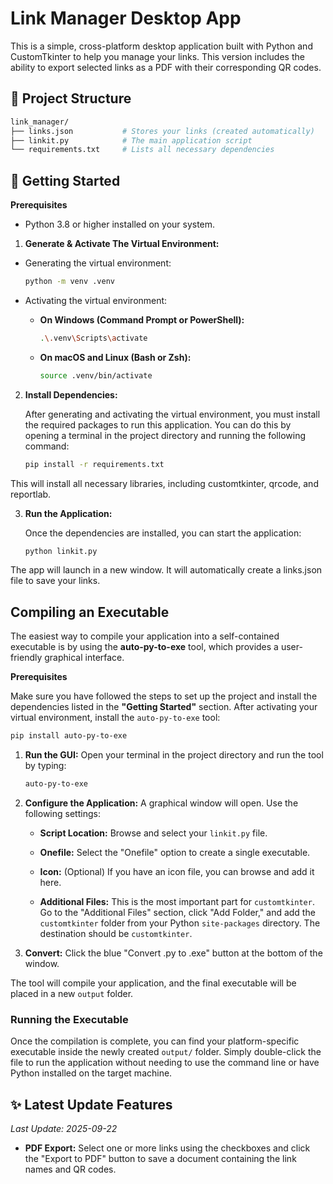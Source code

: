 # Link Manager Desktop App

This is a simple, cross-platform desktop application built with Python and CustomTkinter to help you manage your links. This version includes the ability to export selected links as a PDF with their corresponding QR codes.

## 📁 Project Structure

```bash
link_manager/
├── links.json           # Stores your links (created automatically)
├── linkit.py            # The main application script
└── requirements.txt     # Lists all necessary dependencies
```

## 🚀 Getting Started

**Prerequisites**

- Python 3.8 or higher installed on your system.

1. **Generate & Activate The Virtual Environment:**

- Generating the virtual environment:
    ```bash
    python -m venv .venv
    ```

- Activating the virtual environment:
    - **On Windows (Command Prompt or PowerShell):**
        ```bash
        .\.venv\Scripts\activate
        ```
    - **On macOS and Linux (Bash or Zsh):**
        ```bash
        source .venv/bin/activate
        ```

2. **Install Dependencies:**

    After generating and activating the virtual environment, you must install the required packages to run this application. You can do this by opening a terminal in the project directory and running the following command:
    ```bash
    pip install -r requirements.txt
    ```

This will install all necessary libraries, including customtkinter, qrcode, and reportlab.

3. **Run the Application:**

    Once the dependencies are installed, you can start the application:

    ```bash
    python linkit.py
    ```

The app will launch in a new window. It will automatically create a links.json file to save your links.

## Compiling an Executable

The easiest way to compile your application into a self-contained executable is by using the **auto-py-to-exe** tool, which provides a user-friendly graphical interface.

**Prerequisites**

Make sure you have followed the steps to set up the project and install the dependencies listed in the **"Getting Started"** section. After activating your virtual environment, install the `auto-py-to-exe` tool:

```bash
pip install auto-py-to-exe
```

1. **Run the GUI:** Open your terminal in the project directory and run the tool by typing:

    ```bash
    auto-py-to-exe
    ```

2. **Configure the Application:** A graphical window will open. Use the following settings:

    - **Script Location:** Browse and select your `linkit.py` file.

    - **Onefile:** Select the "Onefile" option to create a single executable.

    - **Icon:** (Optional) If you have an icon file, you can browse and add it here.

    - **Additional Files:** This is the most important part for `customtkinter`. Go to the "Additional Files" section, click "Add Folder," and add the `customtkinter` folder from your Python `site-packages` directory. The destination should be `customtkinter`.

3. **Convert:** Click the blue "Convert .py to .exe" button at the bottom of the window.

The tool will compile your application, and the final executable will be placed in a new `output` folder.

### Running the Executable
Once the compilation is complete, you can find your platform-specific executable inside the newly created `output/` folder. Simply double-click the file to run the application without needing to use the command line or have Python installed on the target machine.

## ✨ Latest Update Features

*Last Update: 2025-09-22*

- **PDF Export:** Select one or more links using the checkboxes and click the "Export to PDF" button to save a document containing the link names and QR codes.